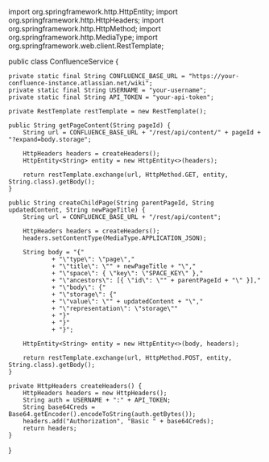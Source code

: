 import org.springframework.http.HttpEntity;
import org.springframework.http.HttpHeaders;
import org.springframework.http.HttpMethod;
import org.springframework.http.MediaType;
import org.springframework.web.client.RestTemplate;

public class ConfluenceService {
    
    private static final String CONFLUENCE_BASE_URL = "https://your-confluence-instance.atlassian.net/wiki";
    private static final String USERNAME = "your-username";
    private static final String API_TOKEN = "your-api-token";
    
    private RestTemplate restTemplate = new RestTemplate();

    public String getPageContent(String pageId) {
        String url = CONFLUENCE_BASE_URL + "/rest/api/content/" + pageId + "?expand=body.storage";
        
        HttpHeaders headers = createHeaders();
        HttpEntity<String> entity = new HttpEntity<>(headers);

        return restTemplate.exchange(url, HttpMethod.GET, entity, String.class).getBody();
    }

    public String createChildPage(String parentPageId, String updatedContent, String newPageTitle) {
        String url = CONFLUENCE_BASE_URL + "/rest/api/content";

        HttpHeaders headers = createHeaders();
        headers.setContentType(MediaType.APPLICATION_JSON);

        String body = "{"
                + "\"type\": \"page\","
                + "\"title\": \"" + newPageTitle + "\","
                + "\"space\": { \"key\": \"SPACE_KEY\" },"
                + "\"ancestors\": [{ \"id\": \"" + parentPageId + "\" }],"
                + "\"body\": {"
                + "\"storage\": {"
                + "\"value\": \"" + updatedContent + "\","
                + "\"representation\": \"storage\""
                + "}"
                + "}"
                + "}";

        HttpEntity<String> entity = new HttpEntity<>(body, headers);

        return restTemplate.exchange(url, HttpMethod.POST, entity, String.class).getBody();
    }

    private HttpHeaders createHeaders() {
        HttpHeaders headers = new HttpHeaders();
        String auth = USERNAME + ":" + API_TOKEN;
        String base64Creds = Base64.getEncoder().encodeToString(auth.getBytes());
        headers.add("Authorization", "Basic " + base64Creds);
        return headers;
    }
}
